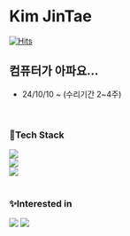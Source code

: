 # Kim JinTae
[![Hits](https://hits.seeyoufarm.com/api/count/incr/badge.svg?url=https%3A%2F%2Fgithub.com%2FKimjintae1020&count_bg=%231B1968&title_bg=%23555555&icon=&icon_color=%23E7E7E7&title=Today+%2F+Total&edge_flat=false)](https://hits.seeyoufarm.com)
## 컴퓨터가 아파요...
- 24/10/10 ~ (수리기간 2~4주)

<br>

### 📖Tech Stack
<div>
<img src="https://img.shields.io/badge/Java-007396?style=flat&logo=Conda-Forge&logoColor=white"/>
<br>

<img src="https://img.shields.io/badge/MySQL-4479A1?style=flat&logo=MySQL&logoColor=white"/> 

<br>
<img src="https://img.shields.io/badge/SpringBoot-6DB33F?style=flat&logo=SpringBoot&logoColor=white" /> 
</div>

<br>

### ✨Interested in

<div>
<img src="https://img.shields.io/badge/Docker-2496ED?style=flat&logo=docker&logoColor=white"/>
<img src="https://img.shields.io/badge/SpringBoot-6DB33F?style=flat&logo=Spring&logoColor=white" />  
</div>


